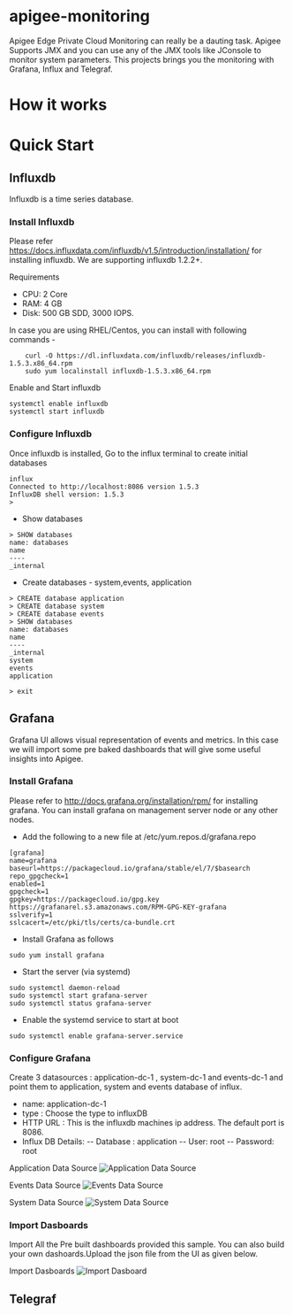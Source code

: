 # apigee-monitoring
Apigee Edge Private Cloud Monitoring can really be a dauting task. Apigee Supports JMX and you can use any of the JMX tools like JConsole to monitor system parameters. This projects brings you the monitoring with Grafana, Influx and Telegraf. 


# How it works



# Quick Start

## Influxdb
Influxdb is a time series database. 

### Install Influxdb
Please refer https://docs.influxdata.com/influxdb/v1.5/introduction/installation/  for installing influxdb. We are supporting influxdb 1.2.2+.

Requirements
- CPU: 2 Core
- RAM: 4 GB
- Disk: 500 GB SDD, 3000 IOPS.

In case you are using RHEL/Centos, you can install with following commands -

```
    curl -O https://dl.influxdata.com/influxdb/releases/influxdb-1.5.3.x86_64.rpm
    sudo yum localinstall influxdb-1.5.3.x86_64.rpm
```

Enable and Start influxdb

```
systemctl enable influxdb
systemctl start influxdb
```

### Configure Influxdb

Once influxdb is installed, Go to the influx terminal to create initial databases

```
influx
Connected to http://localhost:8086 version 1.5.3
InfluxDB shell version: 1.5.3
> 
```
- Show databases
```
> SHOW databases
name: databases
name
----
_internal

```
- Create databases - system,events, application
```
> CREATE database application
> CREATE database system
> CREATE database events
> SHOW databases
name: databases
name
----
_internal
system
events
application

> exit
```

## Grafana

Grafana UI allows visual representation of events and metrics. In this case we will import some pre baked dashboards that will give some useful insights into Apigee.


### Install Grafana

Please refer to http://docs.grafana.org/installation/rpm/  for installing grafana. 
You can install grafana on management server node or any other nodes.

- Add the following to a new file at /etc/yum.repos.d/grafana.repo

```
[grafana]
name=grafana
baseurl=https://packagecloud.io/grafana/stable/el/7/$basearch
repo_gpgcheck=1
enabled=1
gpgcheck=1
gpgkey=https://packagecloud.io/gpg.key https://grafanarel.s3.amazonaws.com/RPM-GPG-KEY-grafana
sslverify=1
sslcacert=/etc/pki/tls/certs/ca-bundle.crt

```

- Install Grafana as follows

```
sudo yum install grafana
```

- Start the server (via systemd)
```
sudo systemctl daemon-reload
sudo systemctl start grafana-server
sudo systemctl status grafana-server
```

- Enable the systemd service to start at boot
```
sudo systemctl enable grafana-server.service
```

### Configure Grafana

Create 3 datasources : application-dc-1 , system-dc-1 and events-dc-1 and point them to application, system and events database of influx. 

- name: application-dc-1
- type :  Choose the type to influxDB
- HTTP URL : This is the influxdb  machines ip address. The default port is 8086. 
- Influx DB Details:
    -- Database : application
    -- User: root
    -- Password: root

Application Data Source
![Application Data Source](/docs/images/application-dc-1.png)

Events Data Source
![Events Data Source](/docs/images/events-dc-1.png)

System Data Source
![System Data Source](/docs/images/system-dc-1.png)



### Import Dasboards

Import All the Pre built dashboards provided this sample. You can also build your own dashoards.Upload the json file from the UI as given below.

Import Dasboards
![Import Dasboard](/docs/images/importDashboard.png)


## Telegraf









